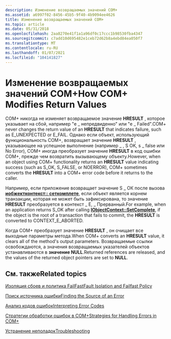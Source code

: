 ```yaml
---
description: Изменение возвращаемых значений COM+
ms.assetid: a6997f02-8456-45b5-9f40-4b9094ee4626
title: Изменение возвращаемых значений COM+
ms.topic: article
ms.date: 05/31/2018
ms.openlocfilehash: 2aa8270e41f1a1a96df0c17ccc1b98530fba4347
ms.sourcegitcommit: c7add10d695482e1ceb72d62b8a4ebd84ea050f7
ms.translationtype: MT
ms.contentlocale: ru-RU
ms.lasthandoff: 01/07/2021
ms.locfileid: "104141827"
---
```

# <a name="how-com-modifies-return-values"></a><span data-ttu-id="4c787-103">Изменение возвращаемых значений COM+</span><span class="sxs-lookup"><span data-stu-id="4c787-103">How COM+ Modifies Return Values</span></span>

<span data-ttu-id="4c787-104">COM+ никогда не изменяет возвращаемое значение **HRESULT** , которое указывает на сбой, например "e \_ непредвиденно" или "e \_ Failed".</span><span class="sxs-lookup"><span data-stu-id="4c787-104">COM+ never changes the return value of an **HRESULT** that indicates failure, such as E\_UNEXPECTED or E\_FAIL.</span></span> <span data-ttu-id="4c787-105">Однако если объект, использующий функциональность COM+, возвращает значение **HRESULT** , указывающее на успешное выполнение (например \_ , S OK, s \_ false или No Error), COM+ иногда преобразует значение **HRESULT** в код ошибки COM+, прежде чем возвратить вызывающему объекту.</span><span class="sxs-lookup"><span data-stu-id="4c787-105">However, when an object using COM+ functionality returns an **HRESULT** value indicating success (such as S\_OK, S\_FALSE, or NOERROR), COM+ sometimes converts the **HRESULT** into a COM+ error code before it returns to the caller.</span></span>

<span data-ttu-id="4c787-106">Например, если приложение возвращает значение S \_ ОК после вызова [**иобжектконтекст:: сеткомплете**](/windows/desktop/api/ComSvcs/nf-comsvcs-iobjectcontext-setcomplete), если объект является корнем транзакции, которая не может быть зафиксирована, то значение **HRESULT** преобразуется в контекст \_ E, \_ Прерванный.</span><span class="sxs-lookup"><span data-stu-id="4c787-106">For example, when an application returns S\_OK after calling [**IObjectContext::SetComplete**](/windows/desktop/api/ComSvcs/nf-comsvcs-iobjectcontext-setcomplete), if the object is the root of a transaction that fails to commit, the **HRESULT** is converted to CONTEXT\_E\_ABORTED.</span></span>

<span data-ttu-id="4c787-107">Когда COM+ преобразует значение **HRESULT** , он очищает все выходные параметры метода.</span><span class="sxs-lookup"><span data-stu-id="4c787-107">When COM+ converts an **HRESULT** value, it clears all of the method's output parameters.</span></span> <span data-ttu-id="4c787-108">Возвращаемые ссылки освобождаются, а значения возвращаемых указателей объектов устанавливаются в **значение NULL**.</span><span class="sxs-lookup"><span data-stu-id="4c787-108">Returned references are released, and the values of the returned object pointers are set to **NULL**.</span></span>

## <a name="related-topics"></a><span data-ttu-id="4c787-109">См. также</span><span class="sxs-lookup"><span data-stu-id="4c787-109">Related topics</span></span>

<dl> <dt>

[<span data-ttu-id="4c787-110">Изоляция сбоев и политика FailFast</span><span class="sxs-lookup"><span data-stu-id="4c787-110">Fault Isolation and Failfast Policy</span></span>](fault-isolation-and-failfast-policy.md)
</dt> <dt>

[<span data-ttu-id="4c787-111">Поиск источника ошибки</span><span class="sxs-lookup"><span data-stu-id="4c787-111">Finding the Source of an Error</span></span>](finding-the-source-of-an-error.md)
</dt> <dt>

[<span data-ttu-id="4c787-112">Анализ кодов ошибок</span><span class="sxs-lookup"><span data-stu-id="4c787-112">Interpreting Error Codes</span></span>](interpreting-error-codes.md)
</dt> <dt>

[<span data-ttu-id="4c787-113">Стратегии обработки ошибок в COM+</span><span class="sxs-lookup"><span data-stu-id="4c787-113">Strategies for Handling Errors in COM+</span></span>](strategies-for-handling-errors-in-com-.md)
</dt> <dt>

[<span data-ttu-id="4c787-114">Устранение неполадок</span><span class="sxs-lookup"><span data-stu-id="4c787-114">Troubleshooting</span></span>](troubleshooting-the-com--crm.md)
</dt> </dl>

 

 



